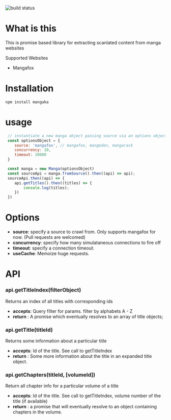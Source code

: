 ![build status](https://travis-ci.org/bigmeech/mangaka.svg?branch=master)

# What is this

This is promise based library for extracting scanlated content from manga websites

Supported Websites
- Mangafox

# Installation
``` npm install mangaka ```

# usage

```js
 // instantiate a new manga object passing source via an options object
 const optionsObject = {
    source: 'mangafox', // mangafox, mangeden, mangarack
    concurrency: 10,
    timeout: 10000
 }

 const manga = new Manga(optionsObject)
 const sourceApi = manga.fromSource().then((api) => api);
 sourceApi.then((api) => {
    api.getTitles().then((titles) => {
        console.log(titles);
    })
 })
```

# Options
- **source**: specify a source to crawl from. Only supports mangafox for now. (Pull requests are welcomed)
- **concurrency**: specify how many simulataneous connections to fire off
- **timeout**: specify a connection timeout.
- **useCache**: Memoize huge requests.

# API

### api.getTitleIndex(filterObject)
Returns an index of all titles with corresponding ids
- **accepts**:
    Query filter for params. filter by alphabets A - Z
- **return** :
    A promise which eventually resolves to an array of title objects;

### api.getTitle(titleId)
Returns some information about a particular title
- **accepts**:
    Id of the title. See call to getTitleIndex
- **return** :
    Some more information about the title in an expanded title object.

### api.getChapters(titleId, [volumeId])
Return all chapter info for a particular volume of a title
- **accepts**:
    Id of the title. See call to getTitleIndex,
    volume number of the title (if available)
- **return** :
    a promise that will eventually resolve to an object containing chapters in the volume.
